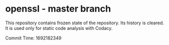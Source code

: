 # openssl - master branch

This repository contains frozen state of the repository.
Its history is cleared. It is used only for static code
analysis with Codacy.

Commit Time: 1692182349